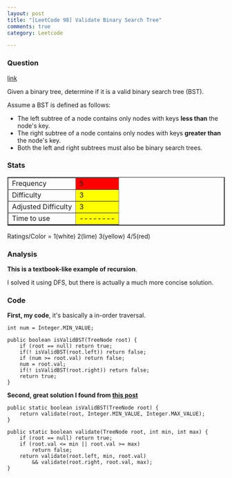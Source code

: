 ```yaml
---
layout: post
title: "[LeetCode 98] Validate Binary Search Tree"
comments: true
category: Leetcode

---
```



### Question 
[link](https://oj.leetcode.com/problems/validate-binary-search-tree/)

<div class="question-content">
            <p></p><p>
Given a binary tree, determine if it is a valid binary search tree (BST).
</p>

<p>
Assume a BST is defined as follows:
</p><ul>
<li>The left subtree of a node contains only nodes with keys <b>less than</b> the node's key.</li>
<li>The right subtree of a node contains only nodes with keys <b>greater than</b> the node's key.</li>
<li>Both the left and right subtrees must also be binary search trees.</li>
</ul>
<p></p>
<p></p>
          </div>

### Stats
<table border="2">
	<tr>
		<td>Frequency</td>
		<td bgcolor="red">5</td>
	</tr>
	<tr>
		<td>Difficulty</td>
		<td bgcolor="yellow">3</td>
	</tr>
	<tr>
		<td>Adjusted Difficulty</td>
		<td bgcolor="yellow">3</td>
	</tr>
	<tr>
		<td>Time to use</td>
		<td bgcolor="yellow">--------</td>
	</tr>
</table>

Ratings/Color = 1(white) 2(lime) 3(yellow) 4/5(red)

### Analysis

__This is a textbook-like example of recursion__. 

I solved it using DFS, but there is actually a much more concise solution. 

### Code

__First, my code__, it's basically a in-order traversal. 

    int num = Integer.MIN_VALUE;
    
    public boolean isValidBST(TreeNode root) {
        if (root == null) return true;
        if(! isValidBST(root.left)) return false;
        if (num >= root.val) return false;
        num = root.val;
        if(! isValidBST(root.right)) return false;
        return true;
    }

__Second, great solution I found from [this post](http://www.programcreek.com/2012/12/leetcode-validate-binary-search-tree-java/)__

	public static boolean isValidBST(TreeNode root) {
	    return validate(root, Integer.MIN_VALUE, Integer.MAX_VALUE);
	}

	public static boolean validate(TreeNode root, int min, int max) {
	    if (root == null) return true;
	    if (root.val <= min || root.val >= max)
	        return false;
	    return validate(root.left, min, root.val) 
        	&& validate(root.right, root.val, max);
	}
